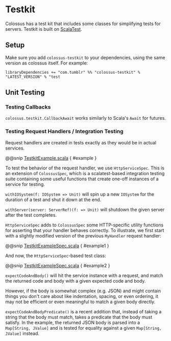 # Testkit

Colossus has a test kit that includes some classes for simplifying tests for servers. Testkit is built on [ScalaTest](http://scalatest.org).

## Setup

Make sure you add `colossus-testkit` to your dependencies, using the same version as colossus itself.  For example:

```sbtshell
libraryDependencies += "com.tumblr" %% "colossus-testkit" % "LATEST_VERSION" % "test
```

## Unit Testing

### Testing Callbacks

`colossus.testkit.CallbackAwait` works similarly to Scala's `Await` for futures.  

### Testing Request Handlers / Integration Testing

Request handlers are created in tests exactly as they would be in actual services.

@@snip [TestkitExample.scala](../scala/TestkitExample.scala) { #example }

To test the behavior of the request handler, we use `HttpServiceSpec`.
This is an extension of `ColossusSpec`, which is a scalatest-based integration testing suite containing some useful functions
that create one-off instances of a service for testing.

`withIOSystem(f: IOSystem => Unit)` will spin up a new `IOSystem` for the duration of a test and shut it down at the end.

`withServer(server: ServerRef)(f: => Unit)` will shutdown the given server after the test completes.

`HttpServiceSpec` adds to `ColossusSpec` some HTTP-specific utility functions for asserting that your handler behaves correctly.
To illustrate, we first start with a slightly modified version of the previous `MyHandler` request handler:

@@snip [TestkitExampleSpec.scala](../../test/scala/TestkitExampleSpec.scala) { #example1 }

And now, the `HttpServiceSpec`-based test class:

@@snip [TestkitExampleSpec.scala](../../test/scala/TestkitExampleSpec.scala) { #example2 }

`expectCodeAndBody()` will hit the service instance with a request,
and match the returned code and body with a given expected code and body.

However, if the body is somewhat complex (e.g. JSON) and might contain things you don't care about like indentation, spacing, or even ordering,
it may not be efficient or even meaningful to match a given body directly.

`expectCodeAndBodyPredicate()` is a recent addition that, instead of taking a string that the body must match,
takes a predicate that the body must satisfy. In the example, the returned JSON body is parsed into a `Map[String, JValue]`
and is tested for equality against a given `Map[String, JValue]` instead.


